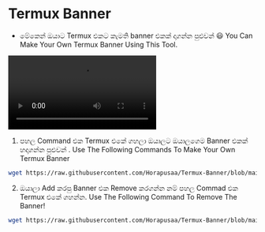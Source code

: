 # Termux Banner

* මේකෙන් ඔයාට Termux එකට කැමති banner එකක් දාගන්න පුළුවන් 😃
You Can Make Your Own Termux Banner Using This Tool.

![banner](https://dark.pvt.workers.dev/0:/PVT%20Drive//video_2021-11-09_13-06-11_7028555965977479168.mp4)
1. පහල Command එක Termux එකේ ගහලා ඔයාලට ඔයාලගෙම Banner එකක් හදාගන්න පුළුවන් .
Use The Following Commands To Make Your Own Termux Banner
```bash
wget https://raw.githubusercontent.com/Horapusaa/Termux-Banner/blob/main/termux-banner.sh ;bash termux-banner.sh
```

2. ඔයාලා Add කරපු Banner එක Remove කරගන්න නම් පහල Commad එක Termux එකේ ගහන්න.
Use The Following Command To Remove The Banner!
```bash
wget https://raw.githubusercontent.com/Horapusaa/Termux-Banner/blob/main/remove.sh ;bash remove.sh
```
